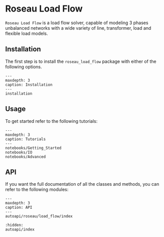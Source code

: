 # Roseau Load Flow

`Roseau Load Flow` is a load flow solver, capable of modeling 3 phases unbalanced networks with a wide variety of
line, transformer, load and flexible load models.

## Installation

The first step is to install the `roseau_load_flow` package with either of the following options.

```{toctree}
---
maxdepth: 3
caption: Installation
---
installation
```

## Usage

To get started refer to the following tutorials:

```{toctree}
---
maxdepth: 3
caption: Tutorials
---
notebooks/Getting_Started
notebooks/IO
notebooks/Advanced
```

## API
If you want the full documentation of all the classes and methods, you can refer to the following
modules:

```{toctree}
---
maxdepth: 3
caption: API
---
autoapi/roseau/load_flow/index
```

<!-- to suppress the warning from sphinx -->
```{toctree}
:hidden:
autoapi/index
```
